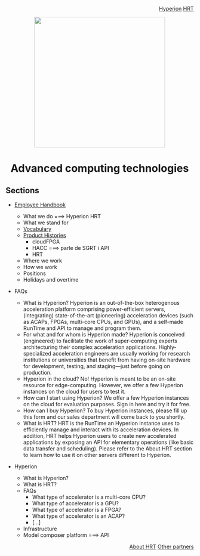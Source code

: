 <p align="right">
<a href="https://github.com/oreol-ag/hyperion#sections">Hyperion</a> <a href="https://github.com/oreol-ag/landing-page#--advanced-computing-technologies">HRT</a>
</p>

<p align="center">
<img src="https://github.com/oreol-ag/employee-handbook/blob/main/Oreol.png" align="center" width="350">
</p>

<h1 align="center">
  Advanced computing technologies
</h1>

## Sections
* [Employee Handbook](https://github.com/oreol-ag/employee-handbook#--employee-handbook)
  * What we do ===> Hyperion HRT
  * What we stand for
  * [Vocabulary](./vocabulary.md)
  * [Product Histories](./product-histories.md)
    * cloudFPGA
    * HACC ===> parle de SGRT i API
    * HRT 
  * Where we work
  * How we work
  * Positions
  * Holidays and overtime
* FAQs
  * What is Hyperion? Hyperion is an out-of-the-box heterogenous acceleration platform comprising power-efficient servers, (integrating) state-of-the-art (pioneering) acceleration devices (such as ACAPs, FPGAs, multi-core CPUs, and GPUs), and a self-made RunTime and API to manage and program them. 
  * For what and for whom is Hyperion made? Hyperion is conceived (engineered) to facilitate the work of super-computing experts architecturing their complex acceleration applications. Highly-specialized acceleration engineers are usually working for research institutions or universities that benefit from having on-site hardware for development, testing, and staging—just before going on production.
  * Hyperion in the cloud? No! Hyperion is meant to be an on-site resource for edge-computing. However, we offer a few Hyperion instances on the cloud for users to test it.
  * How can I start using Hyperion? We offer a few Hyperion instances on the cloud for evaluation purposes. Sign in here and try it for free.
  * How can I buy Hyperion? To buy Hyperion instances, please fill up this form and our sales department will come back to you shortly.
  * What is HRT? HRT is the RunTime an Hyperion instance uses to efficiently manage and interact with its acceleration devices. In addition, HRT helps Hyperion users to create new accelerated applications by exposing an API for elementary operations (like basic data transfer and scheduling). Please refer to the About HRT section to learn how to use it on other servers different to Hyperion.
  
* Hyperion
  * What is Hyperion?
  * What is HRT?
  * FAQs
    * What type of accelerator is a multi-core CPU?
    * What type of accelerator is a GPU?
    * What type of accelerator is a FPGA?
    * What type of accelerator is an ACAP?
    * [...]
  * Infrastructure
  * Model composer platform ===> API

<p align="right">
<a href="https://github.com/oreol-ag/hyperion#sections">About HRT</a> <a href="https://github.com/oreol-ag/landing-page#--advanced-computing-technologies">Other partners</a>
</p>